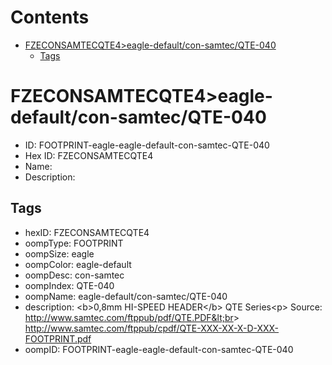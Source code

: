 



Contents
========

* [FZECONSAMTECQTE4>eagle-default/con-samtec/QTE-040](#fzeconsamtecqte4eagle-defaultcon-samtecqte-040)
	* [Tags](#tags)

# FZECONSAMTECQTE4>eagle-default/con-samtec/QTE-040

- ID: FOOTPRINT-eagle-eagle-default-con-samtec-QTE-040
- Hex ID: FZECONSAMTECQTE4
- Name: 
- Description: 

## Tags

- hexID: FZECONSAMTECQTE4
- oompType: FOOTPRINT
- oompSize: eagle
- oompColor: eagle-default
- oompDesc: con-samtec
- oompIndex: QTE-040
- oompName: eagle-default/con-samtec/QTE-040
- description: &lt;b&gt;0,8mm HI-SPEED HEADER&lt;/b&gt; QTE Series&lt;p&gt;
Source: http://www.samtec.com/ftppub/pdf/QTE.PDF&lt;br&gt;
http://www.samtec.com/ftppub/cpdf/QTE-XXX-XX-X-D-XXX-FOOTPRINT.pdf
- oompID: FOOTPRINT-eagle-eagle-default-con-samtec-QTE-040
